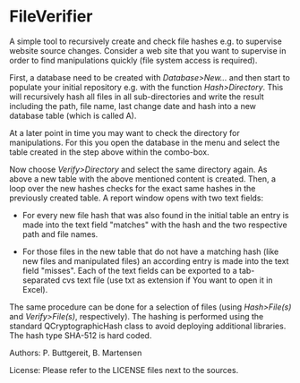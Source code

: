 # FileVerifier

A simple tool to recursively create and check file hashes e.g. to supervise website source changes. Consider a web site that you want to supervise in order to find manipulations quickly (file system access is required).

First, a database need to be created with *Database>New...* and then start to populate your initial repository e.g. with the function *Hash>Directory*. This will recursively hash all files in all sub-directories and write the result including the path, file name, last change date and hash into a new database table (which is called A<unix-epoch-in-seconds>).
  
At a later point in time you may want to check the directory for manipulations. For this you open the database in the menu and select the table created in the step above within the combo-box.

Now choose *Verify>Directory* and select the same directory again. As above a new table with the above mentioned content is created. Then, a loop over the new hashes checks for the exact same hashes in the previously created table. A report window opens with two text fields:

- For every new file hash that was also found in the initial table an entry is made into the text field "matches" with the hash and the two respective path and file names.

- For those files in the new table that do not have a matching hash (like new files and manipulated files) an according entry is made into the text field "misses". Each of the text fields can be exported to a tab-separated cvs text file (use txt as extension if You want to open it in Excel).

The same procedure can be done for a selection of files (using *Hash>File(s)* and *Verify>File(s)*, respectively). The hashing is performed using the standard QCryptographicHash class to avoid deploying additional libraries. The hash type SHA-512 is hard coded.

Authors: P. Buttgereit, B. Martensen

License: Please refer to the LICENSE files next to the sources.
